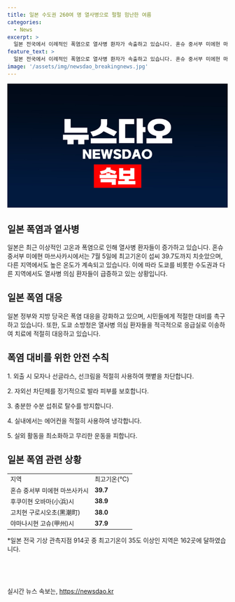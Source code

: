 ```yaml
---
title: 일본 수도권 260여 명 열사병으로 펄펄 험난한 여름
categories:
  - News
excerpt: >
  일본 전국에서 이례적인 폭염으로 열사병 환자가 속출하고 있습니다. 혼슈 중서부 미에현 마쓰사카시에서는 최고기온이 섭씨 39.7도로 기록되었고, 일본 전국 914곳 중 162곳에서 최고기온이 35도 이상을 기록하며 곳곳이 무더위에 시달리고 있습니다. 도쿄를 비롯한 지역에서도 열사병 의심자가 상당 수에 이르며, 정부와 지방 당국은 열기 대응에 주의를 요청하고 있습니다.
feature_text: >
  일본 전국에서 이례적인 폭염으로 열사병 환자가 속출하고 있습니다. 혼슈 중서부 미에현 마쓰사카시에서는 최고기온이 섭씨 39.7도로 기록되었고, 일본 전국 914곳 중 162곳에서 최고기온이 35도 이상을 기록하며 곳곳이 무더위에 시달리고 있습니다. 도쿄를 비롯한 지역에서도 열사병 의심자가 상당 수에 이르며, 정부와 지방 당국은 열기 대응에 주의를 요청하고 있습니다.
image: '/assets/img/newsdao_breakingnews.jpg'
---
```


<p><img src="/assets/img/newsdao_breakingnews.jpg" alt="bookingtag 속보" /></p>

<h2 data-ke-size="size26">일본 폭염과 열사병</h2>

<p data-ke-size="size16">일본은 최근 이상적인 고온과 폭염으로 인해 열사병 환자들이 증가하고 있습니다. 혼슈 중서부 미에현 마쓰사카시에서는 7월 5일에 최고기온이 섭씨 39.7도까지 치솟았으며, 다른 지역에서도 높은 온도가 계속되고 있습니다. 이에 따라 도쿄를 비롯한 수도권과 다른 지역에서도 열사병 의심 환자들이 급증하고 있는 상황입니다.</p>

<h2 data-ke-size="size26">일본 폭염 대응</h2>

<p data-ke-size="size16">일본 정부와 지방 당국은 폭염 대응을 강화하고 있으며, 시민들에게 적절한 대비를 촉구하고 있습니다. 또한, 도쿄 소방청은 열사병 의심 환자들을 적극적으로 응급실로 이송하여 치료에 적절히 대응하고 있습니다.</p>

<h2 data-ke-size="size26">폭염 대비를 위한 안전 수칙</h2>

<p data-ke-size="size16">1. 외출 시 모자나 선글라스, 선크림을 적절히 사용하여 햇볕을 차단합니다.</p>

<p data-ke-size="size16">2. 자외선 차단제를 정기적으로 발라 피부를 보호합니다.</p>

<p data-ke-size="size16">3. 충분한 수분 섭취로 탈수를 방지합니다.</p>

<p data-ke-size="size16">4. 실내에서는 에어컨을 적절히 사용하여 냉각합니다.</p>

<p data-ke-size="size16">5. 실외 활동을 최소화하고 무리한 운동을 피합니다.</p>

<h2 data-ke-size="size26">일본 폭염 관련 상황</h2>

<table>
    <tr>
        <td>지역</td>
        <td>최고기온(℃)</td>
    </tr>
    <tr>
        <td>혼슈 중서부 미에현 마쓰사카시</td>
        <td><b>39.7</b></td>
    </tr>
    <tr>
        <td>후쿠이현 오바마(小浜)시</td>
        <td><b>38.9</b></td>
    </tr>
    <tr>
        <td>고치현 구로시오초(黑潮町)</td>
        <td><b>38.0</b></td>
    </tr>
    <tr>
        <td>야마나시현 고슈(甲州)시</td>
        <td><b>37.9</b></td>
    </tr>
</table>

<p data-ke-size="size16">*일본 전국 기상 관측지점 914곳 중 최고기온이 35도 이상인 지역은 162곳에 달하였습니다.</p>

<p data-ke-size="size16">&nbsp;</p>

<p data-ke-size="size16">&nbsp;</p>
실시간 뉴스 속보는, <a href="https://newsdao.kr" rel="dofollow">https://newsdao.kr</a>


